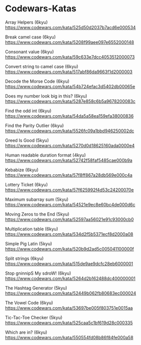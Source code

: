 # Codewars-Katas

Array Helpers (6kyu)
https://www.codewars.com/kata/525d50d2037b7acd6e000534

Break camel case (6kyu)
https://www.codewars.com/kata/5208f99aee097e6552000148

Consonant value (6kyu)
https://www.codewars.com/kata/59c633e7dcc4053512000073

Convert string to camel case (6kyu)
https://www.codewars.com/kata/517abf86da9663f1d2000003

Decode the Morse Code (6kyu)
https://www.codewars.com/kata/54b724efac3d5402db00065e

Does my number look big in this? (6kyu)
https://www.codewars.com/kata/5287e858c6b5a9678200083c

Find the odd int (6kyu)
https://www.codewars.com/kata/54da5a58ea159efa38000836

Find the Parity Outlier (6kyu)
https://www.codewars.com/kata/5526fc09a1bbd946250002dc

Greed Is Good (5kyu) 
https://www.codewars.com/kata/5270d0d18625160ada0000e4

Human readable duration format (4kyu)
https://www.codewars.com/kata/52742f58faf5485cae000b9a

Kebabize (6kyu)
https://www.codewars.com/kata/57f8ff867a28db569e000c4a

Lottery Ticket (6kyu)
https://www.codewars.com/kata/57f625992f4d53c24200070e

Maximum subarray sum (5kyu)
https://www.codewars.com/kata/54521e9ec8e60bc4de000d6c

Moving Zeros to the End (5kyu)
https://www.codewars.com/kata/52597aa56021e91c93000cb0

Multiplication table (6kyu)
https://www.codewars.com/kata/534d2f5b5371ecf8d2000a08

Simple Pig Latin (5kyu)
https://www.codewars.com/kata/520b9d2ad5c005041100000f

Split strings (6kyu)
https://www.codewars.com/kata/515de9ae9dcfc28eb6000001

Stop gninnipS My sdroW! (6kyu)
https://www.codewars.com/kata/5264d2b162488dc400000001

The Hashtag Generator (5kyu)
https://www.codewars.com/kata/52449b062fb80683ec000024

The Vowel Code (6kyu)
https://www.codewars.com/kata/53697be005f803751e0015aa

Tic-Tac-Toe Checker (5kyu)
https://www.codewars.com/kata/525caa5c1bf619d28c000335

Which are in? (6kyu)
https://www.codewars.com/kata/550554fd08b86f84fe000a58
